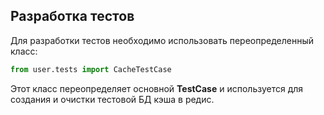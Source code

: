 ## Разработка тестов

Для разработки тестов необходимо использовать переопределенный класс:
```python
from user.tests import CacheTestCase
```
Этот класс переопределяет основной **TestCase** и используется для создания и очистки тестовой БД кэша в редис.